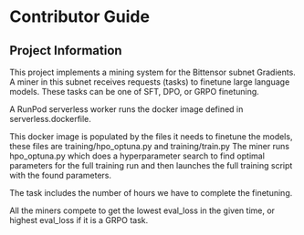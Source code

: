 # Contributor Guide

## Project Information
This project implements a mining system for the Bittensor subnet Gradients.
A miner in this subnet receives requests (tasks) to finetune large language models.
These tasks can be one of SFT, DPO, or GRPO finetuning.

A RunPod serverless worker runs the docker image defined in serverless.dockerfile.

This docker image is populated by the files it needs to finetune the models, these files are training/hpo_optuna.py and training/train.py
The miner runs hpo_optuna.py which does a hyperparameter search to find optimal parameters for the full training run and then launches the full training script with the found parameters.

The task includes the number of hours we have to complete the finetuning.

All the miners compete to get the lowest eval_loss in the given time, or highest eval_loss if it is a GRPO task.

